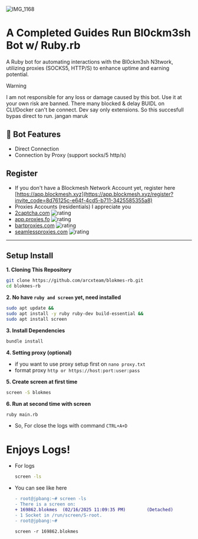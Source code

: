 ![IMG_1168](https://github.com/user-attachments/assets/01cf3f62-0213-4a0e-ad64-4b93d06c4228)

# A Completed Guides Run Bl0ckm3sh Bot w/ Ruby.rb

A Ruby bot for automating interactions with the Bl0ckm3sh N3twork, utilizing proxies (SOCKS5, HTTP/S) to enhance uptime and earning potential.

> [!WARNING]
> I am not responsible for any loss or damage caused by this bot. Use it at your own risk are banned. There many blocked & delay BUIDL on CLI/Docker can't be connect. Dev say only extensions. So this succesfull bypas direct to run. jangan maruk

## 🦾 Bot Features
- Direct Connection
- Connection by Proxy (support socks/5 http/s)

## Register

- If you don't have a Blockmesh Network Account yet, register here [https://app.blockmesh.xyz](https://app.blockmesh.xyz/register?invite_code=8d76125c-e64f-4cd5-b711-3425585355a8)
- Proxies Accounts (residentials) I appreciate you
- [2captcha.com](https://2captcha.com/?from=24919769) ![rating](https://img.shields.io/badge/rating_good-★★★★★-brightgreen)
- [app.proxies.fo](https://app.proxies.fo/ref/55adc8e5-8ae3-6bf2-03ba-c23e086fcae3) ![rating](https://img.shields.io/badge/rating_good-★★★★★-brightgreen)
- [bartproxies.com](https://bartproxies.com/login?referral=wKXo8Uar) ![rating](https://img.shields.io/badge/rating_good-★★★★★-brightgreen)
- [seamlessproxies.com](https://www.seamlessproxies.com/dashboard/shop) ![rating](https://img.shields.io/badge/rating_good-★★★★☆-brightgreen)

---

## Setup Install

**1. Cloning This Repository**
  ```bash
  git clone https://github.com/arcxteam/blokmes-rb.git
  cd blokmes-rb
  ```
**2. No have `ruby and screen` yet, need installed**
  ```bash
  sudo apt update &&
  sudo apt install -y ruby ruby-dev build-essential &&
  sudo apt install screen
  ```
**3. Install Dependencies**
  ```bash
  bundle install
  ```
**4. Setting proxy (optional)**
  - if you want to use proxy setup first on `nano proxy.txt`
  - format proxy `http or https://host:port:user:pass`
    
**5. Create screen at first time**
  ```bash
  screen -S blokmes
  ```
**6. Run at second time with screen**
  ```bash
  ruby main.rb
  ```
- So, For close the logs with command `CTRL+A+D`

# Enjoys Logs!
- For logs 
  ```bash
  screen -ls
  ```
- You can see like here
  ```diff
  - root@jpbang:~# screen -ls
  - There is a screen on:
  + 169862.blokmes  (02/16/2025 11:09:35 PM)        (Detached)
  - 1 Socket in /run/screen/S-root.
  - root@jpbang:~#
  ````
  ```
  screen -r 169862.blokmes
  ```
